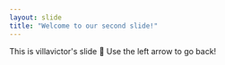 ```yaml
---
layout: slide
title: "Welcome to our second slide!"
---
```

This is villavictor's slide :tada:
Use the left arrow to go back!
